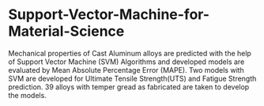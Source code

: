 # Support-Vector-Machine-for-Material-Science
Mechanical properties of Cast Aluminum alloys  are predicted with the help of Support Vector Machine (SVM) Algorithms and developed models are evaluated by Mean Absolute Percentage Error (MAPE).
Two models with SVM are developed for Ultimate Tensile Strength(UTS) and Fatigue Strength prediction.
39 alloys with temper gread as fabricated are taken to develop the models.
